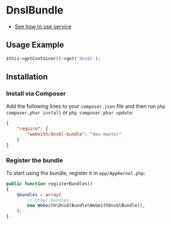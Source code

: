 DnslBundle
=====
* [See how to use service](http://github.com/webeith/dnsbl)

Usage Example
-------------

``` php
$this->getContainer()->get('dnsbl');
```

## Installation

### Install via Composer

Add the following lines to your `composer.json` file and then run `php composer.phar install` or `php composer.phar update`:

```json
{
    "require": {
        "webeith/dnsbl-bundle": "dev-master"
    }
}
```

### Register the bundle

To start using the bundle, register it in `app/AppKernel.php`:

```php
public function registerBundles()
{
    $bundles = array(
        // Other bundles...
        new Webeith\DnsblBundle\WebeithDnsblBundle(),
    );
}
```
